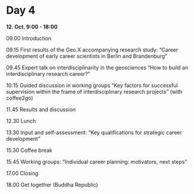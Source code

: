 Day 4
=====

**12. Oct. 9:00 - 18:00**

09.00	Introduction

09.15	First results of the Geo.X accompanying research study: “Career development of early career scientists in Berlin and Brandenburg”

09.45	Expert talk on interdisciplinarity in the geosciences “How to build an interdisciplinary research career?”

10:15	Guided discussion in working groups “Key factors for successful supervision within the frame of interdisciplinary research projects”
(with coffee2go)

11.45	Results and discussion

12.30	Lunch

13.30	Input and self-assessment: “Key qualifications for strategic career development”

15.30	Coffee break

15.45	Working groups: “Individual career planning: motivators, next steps”

17.00	Closing

18.00 Get together (Buddha Republic)
